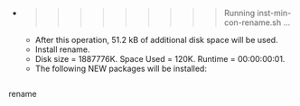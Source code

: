 * >>>>>>>>> Running inst-min-con-rename.sh ...
  * After this operation, 51.2 kB of additional disk space will be used.
  * Install rename.
  * Disk size = 1887776K. Space Used = 120K. Runtime = 00:00:00:01.
  * The following NEW packages will be installed:
  ```bash
rename
  ```
